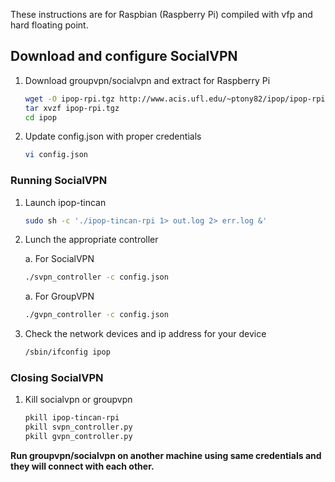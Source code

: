 These instructions are for Raspbian (Raspberry Pi) compiled with vfp and hard floating point.

## Download and configure SocialVPN

1.  Download groupvpn/socialvpn and extract for Raspberry Pi

    ```bash
    wget -O ipop-rpi.tgz http://www.acis.ufl.edu/~ptony82/ipop/ipop-rpi.tgz
    tar xvzf ipop-rpi.tgz
    cd ipop
    ```

2.  Update config.json with proper credentials

    ```bash
    vi config.json
    ```

### Running SocialVPN

1.  Launch ipop-tincan

    ```bash
    sudo sh -c './ipop-tincan-rpi 1> out.log 2> err.log &'
    ```

2.  Lunch the appropriate controller

    a.   For SocialVPN

    ```bash
    ./svpn_controller -c config.json
    ```

    a.   For GroupVPN

    ```bash
    ./gvpn_controller -c config.json
    ```

3.  Check the network devices and ip address for your device

    ```bash
    /sbin/ifconfig ipop
    ```

### Closing SocialVPN

1.  Kill socialvpn or groupvpn

    ```bash
    pkill ipop-tincan-rpi
    pkill svpn_controller.py
    pkill gvpn_controller.py
    ```

**Run groupvpn/socialvpn on another machine using same credentials and they will connect
with each other.**
